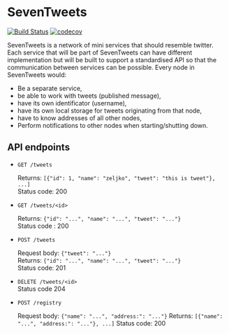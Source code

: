 # SevenTweets

[![Build Status](https://travis-ci.org/nzp/seventweets.svg?branch=master)](https://travis-ci.org/nzp/seventweets)
[![codecov](https://codecov.io/gh/nzp/seventweets/branch/master/graph/badge.svg)](https://codecov.io/gh/nzp/seventweets)

SevenTweets is a network of mini services that should resemble twitter.  Each
service that will be part of SevenTweets can have different implementation but
will be built to support a standardised API so that the communication between
services can be possible.  Every node in SevenTweets would:

*  Be a separate service,
*  be able to work with tweets (published message),
*  have its own identificator (username),
*  have its own local storage for tweets originating from that node,
*  have to know addresses of all other nodes,
*  Perform notifications to other nodes when starting/shutting down.


## API endpoints

*  `GET /tweets`

    Returns: `[{"id": 1, "name": "zeljko", "tweet": "this is tweet"}, ...]`  
    Status code: 200

*  `GET /tweets/<id>`

    Returns: `{"id": "...", "name": "...", "tweet": "..."}`  
    Status code : 200

*  `POST /tweets`

    Request body: `{"tweet": "..."}`  
    Returns: `{"id": "...", "name": "...", "tweet": "..."}`  
    Status code: 201

*  `DELETE /tweets/<id>`  
    Status code 204

*  `POST /registry` 
    
    Request body: `{"name": "...", "address:": "..."}`
    Returns: `[{"name": "...", "address:": "..."}, ...]`
    Status code: 200
